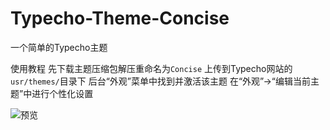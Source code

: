 # Typecho-Theme-Concise
一个简单的Typecho主题

使用教程
先下载主题压缩包解压重命名为`Concise`
上传到Typecho网站的`usr/themes/`目录下
后台“外观”菜单中找到并激活该主题
在“外观”->“编辑当前主题”中进行个性化设置

![预览](https://github.com/SurGarfield/Typecho-Theme-Concise/screenshot.png)

